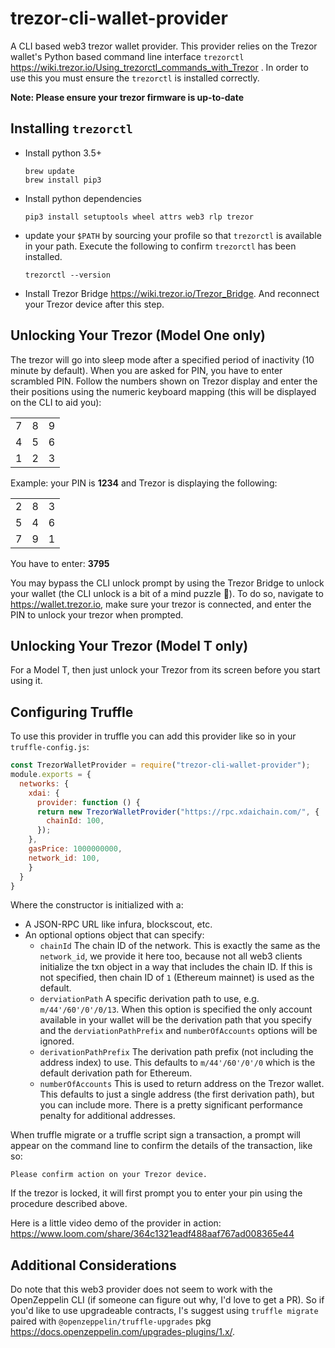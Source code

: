 # trezor-cli-wallet-provider
A CLI based web3 trezor wallet provider. This provider relies on the Trezor wallet's
Python based command line interface `trezorctl` https://wiki.trezor.io/Using_trezorctl_commands_with_Trezor
. In order to use this you must ensure the `trezorctl` is installed correctly.

**Note: Please ensure your trezor firmware is up-to-date**

## Installing `trezorctl`
- Install python 3.5+
    ```
    brew update
    brew install pip3
    ```
- Install python dependencies
    ```
    pip3 install setuptools wheel attrs web3 rlp trezor
    ```
 - update your `$PATH` by sourcing your profile so that `trezorctl` is available in your path.
 Execute the following to confirm `trezorctl` has been installed.
    ```
    trezorctl --version
    ```
  - Install Trezor Bridge https://wiki.trezor.io/Trezor_Bridge. And reconnect your Trezor device after this step.

  ## Unlocking Your Trezor (Model One only)
  The trezor will go into sleep mode after a specified period of inactivity (10 minute by default).
  When you are asked for PIN, you have to enter scrambled PIN. Follow the
  numbers shown on Trezor display and enter the their positions using the
  numeric keyboard mapping (this will be displayed on the CLI to aid you):

  |   |   |   |
  |---|---|---|
  | 7 | 8 | 9 |
  | 4 | 5 | 6 |
  | 1 | 2 | 3 |

  Example: your PIN is **1234** and Trezor is displaying the following:

  |   |   |   |
  |---|---|---|
  | 2 | 8 | 3 |
  | 5 | 4 | 6 |
  | 7 | 9 | 1 |

  You have to enter: **3795**

  You may bypass the CLI unlock prompt by using the Trezor Bridge to unlock your wallet
  (the CLI unlock is a bit of a mind puzzle 🤪). To do so, navigate to https://wallet.trezor.io,
  make sure your trezor is connected, and enter the PIN to unlock your trezor when prompted.

  ## Unlocking Your Trezor (Model T only)
  For a Model T, then just unlock your Trezor from its screen before you start using it.

  ## Configuring Truffle
  To use this provider in truffle you can add this provider like so in your `truffle-config.js`:
  ```js
  const TrezorWalletProvider = require("trezor-cli-wallet-provider");
  module.exports = {
    networks: {
      xdai: {
        provider: function () {
        return new TrezorWalletProvider("https://rpc.xdaichain.com/", {
          chainId: 100,
        });
      },
      gasPrice: 1000000000,
      network_id: 100,
      }
    }
  }
  ```

Where the constructor is initialized with a:
- A JSON-RPC URL like infura, blockscout, etc.
- An optional options object that can specify:
  - `chainId` The chain ID of the network. This is exactly the same as the `network_id`, we provide it here too, because not all web3 clients initialize the txn object in a way that includes the chain ID. If this is not specified, then chain ID of `1` (Ethereum mainnet) is used as the default.
  - `derviationPath` A specific derivation path to use, e.g. `m/44'/60'/0'/0/13`. When this option is specified the only account available in your wallet will be the derivation path that you specify and the `derviationPathPrefix` and `numberOfAccounts` options will be ignored.
  - `derivationPathPrefix` The derivation path prefix (not including the address index) to use. This defaults to `m/44'/60'/0'/0` which is the default derivation path for Ethereum.
  - `numberOfAccounts` This is used to return address on the Trezor wallet. This defaults to just a single address (the first derivation path), but you can include more. There is a pretty significant performance penalty for additional addresses.

When truffle migrate or a truffle script sign a transaction, a prompt will appear on the command line to
confirm the details of the transaction, like so:
```
Please confirm action on your Trezor device.
```
If the trezor is locked, it will first prompt you to enter your pin using the procedure described above.

Here is a little video demo of the provider in action: https://www.loom.com/share/364c1321eadf488aaf767ad008365e44

## Additional Considerations
Do note that this web3 provider does not seem to work with the OpenZeppelin CLI (if someone can figure
out why, I'd love to get a PR). So if you'd like to use upgradeable contracts, I's suggest using
`truffle migrate` paired with `@openzeppelin/truffle-upgrades` pkg https://docs.openzeppelin.com/upgrades-plugins/1.x/.